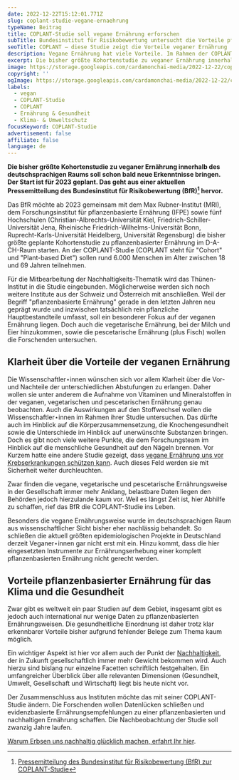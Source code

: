 ```yaml
---
date: 2022-12-22T15:12:01.771Z
slug: coplant-studie-vegane-ernaehrung
typeName: Beitrag
title: COPLANT-Studie soll vegane Ernährung erforschen
subTitle: Bundesinstitut für Risikobewertung untersucht die Vorteile pflanzenbasierter Kost
seoTitle: COPLANT – diese Studie zeigt die Vorteile veganer Ernährung
description: Vegane Ernährung hat viele Vorteile. Im Rahmen der COPLANT-Studie sollen sie nun bewiesen werden. Jetzt Details erfahren.
excerpt: Die bisher größte Kohortenstudie zu veganer Ernährung innerhalb des deutschsprachigen Raums soll schon bald neue Erkenntnisse bringen. Der Start ist für 2023 geplant. Das geht aus einer aktuellen Pressemitteilung des Bundesinstitut für Risikobewertung (BfR) hervor.
image: https://storage.googleapis.com/cardamonchai-media/2022-12-22/coplant-studie-jpg-imagine-788898_7c7064_1024_768/640.webp
copyright: ''
ogImage: https://storage.googleapis.com/cardamonchai-media/2022-12-22/coplant-studie-og-jpg-imagine-181818_837363_1200_628/640.webp
labels:
  - vegan
  - COPLANT-Studie
  - COPLANT
  - Ernährung & Gesundheit
  - Klima- & Umweltschutz
focusKeyword: COPLANT-Studie
advertisement: false
affiliate: false
language: de
---
```


**Die bisher größte Kohortenstudie zu veganer Ernährung innerhalb des deutschsprachigen Raums soll schon bald neue Erkenntnisse bringen. Der Start ist für 2023 geplant. Das geht aus einer aktuellen Pressemitteilung des Bundesinstitut für Risikobewertung (BfR)[^1] hervor.**

Das BfR möchte ab 2023 gemeinsam mit dem Max Rubner-Institut (MRI), dem Forschungsinstitut für pflanzenbasierte Ernährung (IFPE) sowie fünf Hochschulen (Christian-Albrechts-Universität Kiel, Friedrich-Schiller-Universität Jena, Rheinische Friedrich-Wilhelms-Universität Bonn, Ruprecht-Karls-Universität Heidelberg, Universität Regensburg) die bisher größte geplante Kohortenstudie zu pflanzenbasierter Ernährung im D-A-CH-Raum starten. An der COPLANT-Studie (COPLANT steht für "Cohort" und "Plant-based Diet") sollen rund 6.000 Menschen im Alter zwischen 18 und 69 Jahren teilnehmen.

Für die Mitbearbeitung der Nachhaltigkeits-Thematik wird das Thünen-Institut in die Studie eingebunden. Möglicherweise werden sich noch weitere Institute aus der Schweiz und Österreich mit anschließen. Weil der Begriff "pflanzenbasierte Ernährung" gerade in den letzten Jahren neu geprägt wurde und inzwischen tatsächlich rein pflanzliche Hauptbestandteile umfasst, soll ein besonderer Fokus auf der veganen Ernährung liegen. Doch auch die vegetarische Ernährung, bei der Milch und Eier hinzukommen, sowie die pescetarische Ernährung (plus Fisch) wollen die Forschenden untersuchen.

## Klarheit über die Vorteile der veganen Ernährung

Die Wissenschaftler⋆innen wünschen sich vor allem Klarheit über die Vor- und Nachteile der unterschiedlichen Abstufungen zu erlangen. Daher wollen sie unter anderem die Aufnahme von Vitaminen und Mineralstoffen in der veganen, vegetarischen und pescetarischen Ernährung genau beobachten. Auch die Auswirkungen auf den Stoffwechsel wollen die Wissenschaftler⋆innen im Rahmen ihrer Studie untersuchen. Das dürfte auch im Hinblick auf die Körperzusammensetzung, die Knochengesundheit sowie die Unterschiede im Hinblick auf unerwünschte Substanzen bringen. Doch es gibt noch viele weitere Punkte, die dem Forschungsteam im Hinblick auf die menschliche Gesundheit auf den Nägeln brennen. Vor Kurzem hatte eine andere Studie gezeigt, dass [vegane Ernährung uns vor Krebserkrankungen schützen kann](/2022/12/vegane-ernaehrung-krebs-wissenschaft/). Auch dieses Feld werden sie mit Sicherheit weiter durchleuchten.

Zwar finden die vegane, vegetarische und pescetarische Ernährungsweise in der Gesellschaft immer mehr Anklang, belastbare Daten liegen den Behörden jedoch hierzulande kaum vor. Weil es längst Zeit ist, hier Abhilfe zu schaffen, rief das BfR die COPLANT-Studie ins Leben.

Besonders die vegane Ernährungsweise wurde im deutschsprachigen Raum aus wissenschaftlicher Sicht bisher eher nachlässig behandelt. So schließen die aktuell größten epidemiologischen Projekte in Deutschland derzeit Veganer⋆innen gar nicht erst mit ein. Hinzu kommt, dass die hier eingesetzten Instrumente zur Ernährungserhebung einer komplett pflanzenbasierten Ernährung nicht gerecht werden.

## Vorteile pflanzenbasierter Ernährung für das Klima und die Gesundheit

Zwar gibt es weltweit ein paar Studien auf dem Gebiet, insgesamt gibt es jedoch auch international nur wenige Daten zu pflanzenbasierten Ernährungsweisen. Die gesundheitliche Einordnung ist daher trotz klar erkennbarer Vorteile bisher aufgrund fehlender Belege zum Thema kaum möglich.

Ein wichtiger Aspekt ist hier vor allem auch der Punkt der [Nachhaltigkeit](/2017/02/klimaschutz-und-vegane-ernaehrung/), der in Zukunft gesellschaftlich immer mehr Gewicht bekommen wird. Auch hierzu sind bislang nur einzelne Facetten schriftlich festgehalten. Ein umfangreicher Überblick über alle relevanten Dimensionen (Gesundheit, Umwelt, Gesellschaft und Wirtschaft) liegt bis heute nicht vor.

Der Zusammenschluss aus Instituten möchte das mit seiner COPLANT-Studie ändern. Die Forschenden wollen Datenlücken schließen und evidenzbasierte Ernährungsempfehlungen zu einer pflanzenbasierten und nachhaltigen Ernährung schaffen. Die Nachbeobachtung der Studie soll zwanzig Jahre laufen.

[Warum Erbsen uns nachhaltig glücklich machen, erfahrt Ihr hier](/2020/06/erbsen/).

[^1]: [Pressemitteilung des Bundesinstitut für Risikobewertung (BfR) zur COPLANT-Studie](https://www.bfr.bund.de/de/coplant-studie.html)
